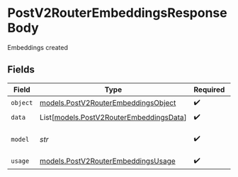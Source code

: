 # PostV2RouterEmbeddingsResponseBody

Embeddings created


## Fields

| Field                                                                              | Type                                                                               | Required                                                                           | Description                                                                        |
| ---------------------------------------------------------------------------------- | ---------------------------------------------------------------------------------- | ---------------------------------------------------------------------------------- | ---------------------------------------------------------------------------------- |
| `object`                                                                           | [models.PostV2RouterEmbeddingsObject](../models/postv2routerembeddingsobject.md)   | :heavy_check_mark:                                                                 | N/A                                                                                |
| `data`                                                                             | List[[models.PostV2RouterEmbeddingsData](../models/postv2routerembeddingsdata.md)] | :heavy_check_mark:                                                                 | N/A                                                                                |
| `model`                                                                            | *str*                                                                              | :heavy_check_mark:                                                                 | ID of the model to use                                                             |
| `usage`                                                                            | [models.PostV2RouterEmbeddingsUsage](../models/postv2routerembeddingsusage.md)     | :heavy_check_mark:                                                                 | N/A                                                                                |